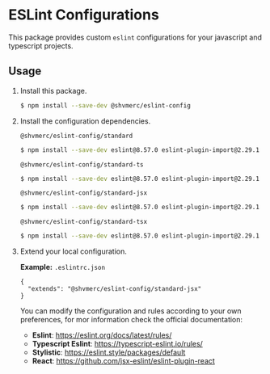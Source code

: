 # ESLint Configurations

This package provides custom `eslint` configurations for your javascript and typescript projects.

## Usage

1. Install this package.

   ```sh
   $ npm install --save-dev @shvmerc/eslint-config
   ```

2. Install the configuration dependencies.

   `@shvmerc/eslint-config/standard`

   ```sh
   $ npm install --save-dev eslint@8.57.0 eslint-plugin-import@2.29.1 eslint-plugin-n@16.6.2 eslint-plugin-promise@6.1.1 @stylistic/eslint-plugin@1.7.0
   ```

   `@shvmerc/eslint-config/standard-ts`

   ```sh
   $ npm install --save-dev eslint@8.57.0 eslint-plugin-import@2.29.1 eslint-plugin-n@16.6.2 eslint-plugin-promise@6.1.1 @stylistic/eslint-plugin@1.7.0 @typescript-eslint/eslint-plugin@7.2.0
   ```

   `@shvmerc/eslint-config/standard-jsx`

   ```sh
   $ npm install --save-dev eslint@8.57.0 eslint-plugin-import@2.29.1 eslint-plugin-n@16.6.2 eslint-plugin-promise@6.1.1 @stylistic/eslint-plugin@1.7.0 eslint-plugin-react@7.34.1
   ```

   `@shvmerc/eslint-config/standard-tsx`

   ```sh
   $ npm install --save-dev eslint@8.57.0 eslint-plugin-import@2.29.1 eslint-plugin-n@16.6.2 eslint-plugin-promise@6.1.1 @stylistic/eslint-plugin@1.7.0 eslint-plugin-react@7.34.1 @typescript-eslint/eslint-plugin@7.2.0
   ```

3. Extend your local configuration.

   **Example:** `.eslintrc.json`

   ```jsonc
   {
     "extends": "@shvmerc/eslint-config/standard-jsx"
   }
   ```

   You can modify the configuration and rules according to your own preferences, for mor information check the official documentation:

   - **Eslint**: https://eslint.org/docs/latest/rules/
   - **Typescript Eslint**: https://typescript-eslint.io/rules/
   - **Stylistic**: https://eslint.style/packages/default
   - **React**: https://github.com/jsx-eslint/eslint-plugin-react
